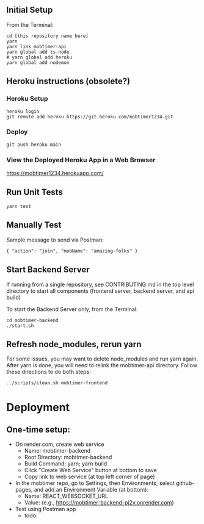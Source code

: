 ## Initial Setup

From the Terminal:

```
cd [this repository name here]
yarn
yarn link mobtimer-api
yarn global add ts-node
# yarn global add heroku
yarn global add nodemon
```

## Heroku instructions (obsolete?)

### Heroku Setup

```
heroku login
git remote add heroku https://git.heroku.com/mobtimer1234.git
```

### Deploy

```
git push heroku main
```

### View the Deployed Heroku App in a Web Browser

https://mobtimer1234.herokuapp.com/

## Run Unit Tests

```
yarn test
```

## Manually Test

Sample message to send via Postman:

```
{ "action": "join", "mobName": "amazing-folks" }
```

## Start Backend Server

If running from a single repository, see CONTRIBUTING.md in the top level directory to start all components (frontend server, backend server, and api build)

To start the Backend Server only, from the Terminal:

```
cd mobtimer-backend
./start.sh
```

## Refresh node_modules, rerun yarn

For some issues, you may want to delete node_modules and run yarn again. After yarn is done, you will need to relink the mobtimer-api directory. Follow these directions to do both steps:

```
../scripts/clean.sh mobtimer-frontend
```

# Deployment

## One-time setup:
- On render.com, create web service
    - Name: mobtimer-backend
    - Root Directory: mobtimer-backend
    - Build Command: yarn; yarn build
    - Click "Create Web Service" button at bottom to save
    - Copy link to web service (at top left corner of page)
- In the mobtimer repo, go to Settings, then Environments; select github-pages, and add an Environment Variable (at bottom):
    - Name: REACT_WEBSOCKET_URL
    - Value: <paste url from the render web service above> (e.g., https://mobtimer-backend-pj2v.onrender.com)
- Test using Postman app
    - todo:
    ```
    ```